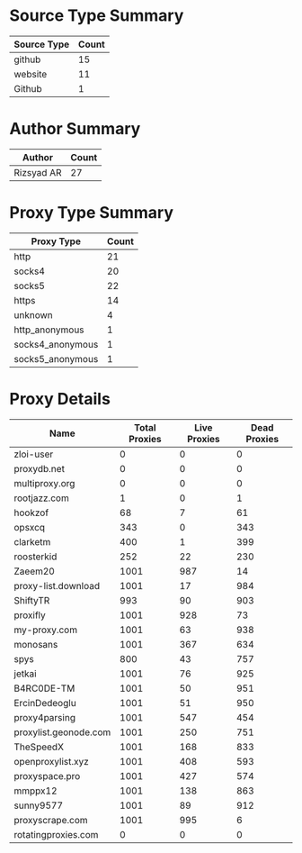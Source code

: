 # Source Type Summary

| Source Type | Count |
|-------------|-------|
| github | 15 |
| website | 11 |
| Github | 1 |


# Author Summary

| Author | Count |
|--------|-------|
| Rizsyad AR | 27 |


# Proxy Type Summary

| Proxy Type | Count |
|------------|-------|
| http | 21 |
| socks4 | 20 |
| socks5 | 22 |
| https | 14 |
| unknown | 4 |
| http_anonymous | 1 |
| socks4_anonymous | 1 |
| socks5_anonymous | 1 |


# Proxy Details

| Name | Total Proxies | Live Proxies | Dead Proxies |
|------|---------------|--------------|---------------|
| zloi-user | 0 | 0 | 0 |
| proxydb.net | 0 | 0 | 0 |
| multiproxy.org | 0 | 0 | 0 |
| rootjazz.com | 1 | 0 | 1 |
| hookzof | 68 | 7 | 61 |
| opsxcq | 343 | 0 | 343 |
| clarketm | 400 | 1 | 399 |
| roosterkid | 252 | 22 | 230 |
| Zaeem20 | 1001 | 987 | 14 |
| proxy-list.download | 1001 | 17 | 984 |
| ShiftyTR | 993 | 90 | 903 |
| proxifly | 1001 | 928 | 73 |
| my-proxy.com | 1001 | 63 | 938 |
| monosans | 1001 | 367 | 634 |
| spys | 800 | 43 | 757 |
| jetkai | 1001 | 76 | 925 |
| B4RC0DE-TM | 1001 | 50 | 951 |
| ErcinDedeoglu | 1001 | 51 | 950 |
| proxy4parsing | 1001 | 547 | 454 |
| proxylist.geonode.com | 1001 | 250 | 751 |
| TheSpeedX | 1001 | 168 | 833 |
| openproxylist.xyz | 1001 | 408 | 593 |
| proxyspace.pro | 1001 | 427 | 574 |
| mmppx12 | 1001 | 138 | 863 |
| sunny9577 | 1001 | 89 | 912 |
| proxyscrape.com | 1001 | 995 | 6 |
| rotatingproxies.com | 0 | 0 | 0 |

